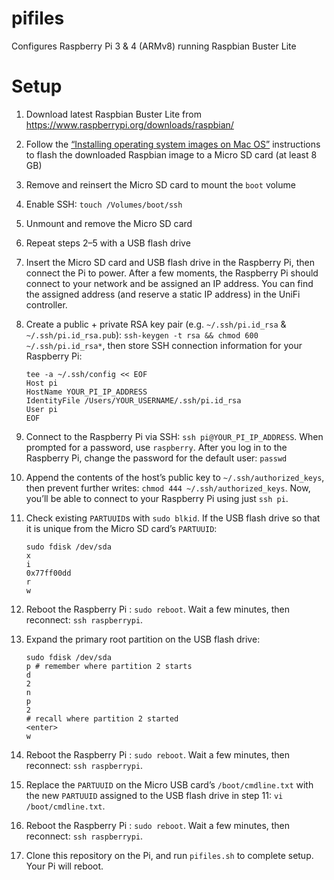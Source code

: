 # pifiles

Configures Raspberry Pi 3 & 4 (ARMv8) running Raspbian Buster Lite

# Setup

1. Download latest Raspbian Buster Lite from https://www.raspberrypi.org/downloads/raspbian/

2. Follow the [“Installing operating system images on Mac OS”](https://www.raspberrypi.org/documentation/installation/installing-images/mac.md) instructions to flash the downloaded Raspbian image to a Micro SD card (at least 8 GB)

3. Remove and reinsert the Micro SD card to mount the `boot` volume

4. Enable SSH: `touch /Volumes/boot/ssh`

5. Unmount and remove the Micro SD card

6. Repeat steps 2–5 with a USB flash drive

7. Insert the Micro SD card and USB flash drive in the Raspberry Pi, then connect the Pi to power. After a few moments, the Raspberry Pi should connect to your network and be assigned an IP address. You can find the assigned address (and reserve a static IP address) in the UniFi controller.

8. Create a public + private RSA key pair (e.g. `~/.ssh/pi.id_rsa` & `~/.ssh/pi.id_rsa.pub`): `ssh-keygen -t rsa && chmod 600 ~/.ssh/pi.id_rsa*`, then store SSH connection information for your Raspberry Pi:

   ```Shell
   tee -a ~/.ssh/config << EOF
   Host pi
   HostName YOUR_PI_IP_ADDRESS
   IdentityFile /Users/YOUR_USERNAME/.ssh/pi.id_rsa
   User pi
   EOF
   ```

9. Connect to the Raspberry Pi via SSH: `ssh pi@YOUR_PI_IP_ADDRESS`. When prompted for a password, use `raspberry`. After you log in to the Raspberry Pi, change the password for the default user: `passwd`

10. Append the contents of the host’s public key to `~/.ssh/authorized_keys`, then prevent further writes: `chmod 444 ~/.ssh/authorized_keys`. Now, you’ll be able to connect to your Raspberry Pi using just `ssh pi`.

11. Check existing `PARTUUID`s with `sudo blkid`. If the USB flash drive so that it is unique from the Micro SD card’s `PARTUUID`:

    ```Shell
    sudo fdisk /dev/sda
    x
    i
    0x77ff00dd
    r
    w
    ```
    
12. Reboot the Raspberry Pi : `sudo reboot`. Wait a few minutes, then reconnect: `ssh raspberrypi`.

13. Expand the primary root partition on the USB flash drive:

    ```Shell
    sudo fdisk /dev/sda
    p # remember where partition 2 starts
    d
    2
    n
    p
    2
    # recall where partition 2 started
    <enter>
    w
    ```

14. Reboot the Raspberry Pi : `sudo reboot`. Wait a few minutes, then reconnect: `ssh raspberrypi`.

15. Replace the `PARTUUID` on the Micro USB card’s `/boot/cmdline.txt` with the new `PARTUUID` assigned to the USB flash drive in step 11: `vi /boot/cmdline.txt`.

16. Reboot the Raspberry Pi : `sudo reboot`. Wait a few minutes, then reconnect: `ssh raspberrypi`.

17. Clone this repository on the Pi, and run `pifiles.sh` to complete setup. Your Pi will reboot.
